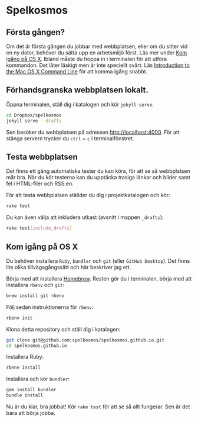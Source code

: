 # Spelkosmos

## Första gången?

Om det är första gången du jobbar med webbplatsen, eller om du sitter vid en ny dator, behöver du sätta upp en arbetsmiljö först. Läs mer under [Kom igång på OS X][1]. Ibland måste du hoppa in i terminalen för att utföra kommandon. Det låter läskigt men är inte speciellt svårt. Läs [Introduction to the Mac OS X Command Line][2] för att komma igång snabbt.

## Förhandsgranska webbplatsen lokalt.

Öppna terminalen, ställ dig i katalogen och kör `jekyll serve`.

```sh
cd Dropbox/spelkosmos
jekyll serve --drafts
```

Sen besöker du webbplatsen på adressen <http://localhost:4000>. För att stänga servern trycker du `ctrl` + `c` i terminalfönstret.

## Testa webbplatsen

Det finns ett gäng automatiska tester du kan köra, för att se så webbplatsen mår bra. När du kör testerna kan du upptäcka trasiga länkar och bilder samt fel i HTML-filer och RSS:en.

För att testa webbplatsen ställder du dig i projektkatalogen och kör:

```sh
rake test
```

Du kan även välja att inkludera utkast (avsnitt i mappen `_drafts`):

```sh
rake test[include_drafts]
```

## Kom igång på OS X

Du behöver installera `Ruby`, `bundler` och `git` (eller `GitHub Desktop`). Det finns lite olika tillvägagångssätt och här beskriver jag ett.

Börja med att installera [Homebrew][3]. Resten gör du i terminalen, börja med att installera `rbenv` och `git`:

```sh
brew install git rbenv
```

Följ sedan instruktionerna för `rbenv`:

```sh
rbenv init
```

Klona detta repository och ställ dig i katalogen:

```sh
git clone git@github.com:spelkosmos/spelkosmos.github.io.git
cd spelkosmos.github.io
```

Installera Ruby:

```sh
rbenv install
```
Installera och kör `bundler`:

```sh
gem install bundler
bundle install
```

Nu är du klar, bra jobbat! Kör `rake test` för att se så allt fungerar. Sen är det bara att börja jobba.

[1]: #kom-igång-på-os-x
[2]: http://blog.teamtreehouse.com/introduction-to-the-mac-os-x-command-line
[3]: http://brew.sh
